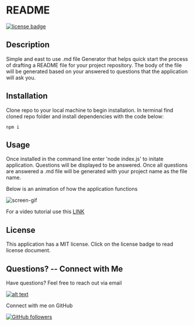 # README
  [![license badge](https://img.shields.io/badge/License-MIT-blue?style=flat)](https://github.com/delaluz12/README/blob/main/LICENSE)
  ## Description
  Simple and east to use .md file Generator that helps quick start the process of drafting a README file for your project repository. The body of the file will be generated based on your answered to questions that the application will ask you.
 
  ## Installation
  Clone repo to your local machine to begin installation. In terminal find cloned repo folder and install dependencies with the code below:
  ``` 
  npm i
 
 ```
  ## Usage
  Once installed in the command line enter 'node index.js' to initate application. Questions will be displayed to be answered. Once all questions are answered a .md file will be generated with your project name as the file name.
  
  Below is an animation of how the application functions

  ![screen-gif](./assets/demo.gif)

  For a video tutorial use this [LINK](http://github.com)
  
  ## License
  This application has a MIT license. Click on the license badge to read license document.
  
  ## Questions? -- Connect with Me 
  Have questions? Feel free to reach out via email

  [![alt text](https://img.shields.io/badge/-Email%20Me-grey?logo=minutemailer&label=%20)](mailto:c12vida@gmail.com)

  Connect with me on GitHub

  [![GitHub followers](https://img.shields.io/github/followers/delaluz12?style=social)](https://github.com/delaluz12)
  